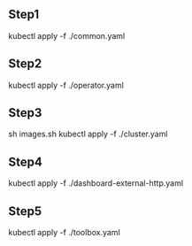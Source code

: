 ## Step1
kubectl apply -f ./common.yaml

## Step2
kubectl apply -f ./operator.yaml

## Step3
sh images.sh
kubectl apply -f ./cluster.yaml

## Step4
kubectl apply -f ./dashboard-external-http.yaml

## Step5
kubectl apply -f ./toolbox.yaml
